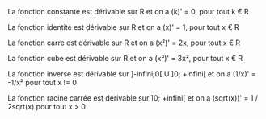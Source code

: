 La fonction constante est dérivable sur R et on a (k)' = 0, pour tout k € R

La fonction identité est dérivable sur R et on a (x)' = 1, pour tout x € R

La fonction carre est dérivable sur R et on a (x²)' = 2x, pour tout x € R

La fonction cube est dérivable sur R et on a (x³)' = 3x², pour tout x € R

La fonction inverse est dérivable sur ]-infini;0[ U ]0; +infini[ et on a (1/x)' = -1/x²
pour tout x != 0

La fonction racine carrée est dérivable sur ]0; +infini[ et on a (sqrt(x))' = 1 / 2sqrt(x)
pour tout x > 0

